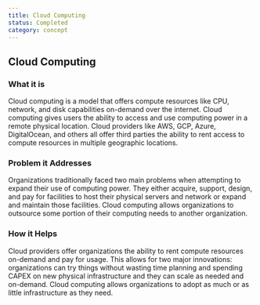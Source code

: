 ```yaml
---
title: Cloud Computing
status: Completed
category: concept
---
```

## Cloud Computing

### What it is
Cloud computing is a model that offers compute resources like CPU, network, and disk capabilities on-demand over the internet. Cloud computing gives users the ability to access and use computing power in a remote physical location. Cloud providers like AWS, GCP, Azure, DigitalOcean, and others all offer third parties the ability to rent access to compute resources in multiple geographic locations. 

### Problem it Addresses
Organizations traditionally faced two main problems when attempting to expand their use of computing power. They either acquire, support, design, and pay for facilities to host their physical servers and network or expand and maintain those facilities. Cloud computing allows organizations to outsource some portion of their computing needs to another organization.

### How it Helps
Cloud providers offer organizations the ability to rent compute resources on-demand and pay for usage. This allows for two major innovations: organizations can try things without wasting time planning and spending CAPEX on new physical infrastructure and they can scale as needed and on-demand. Cloud computing allows organizations to adopt as much or as little infrastructure as they need. 


